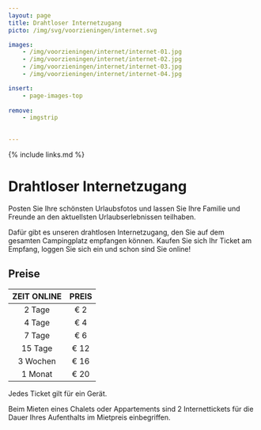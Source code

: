 ```yaml
---
layout: page
title: Drahtloser Internetzugang
picto: /img/svg/voorzieningen/internet.svg

images:
    - /img/voorzieningen/internet/internet-01.jpg
    - /img/voorzieningen/internet/internet-02.jpg
    - /img/voorzieningen/internet/internet-03.jpg
    - /img/voorzieningen/internet/internet-04.jpg

insert:
    - page-images-top
    
remove:
    - imgstrip
    

---
```


{% include links.md %}

# Drahtloser Internetzugang

Posten Sie Ihre schönsten Urlaubsfotos und lassen Sie Ihre Familie und Freunde an den aktuellsten Urlaubserlebnissen teilhaben.

Dafür gibt es unseren drahtlosen Internetzugang, den Sie auf dem gesamten Campingplatz empfangen können. Kaufen Sie sich Ihr Ticket am Empfang, loggen Sie sich ein und schon sind Sie online!


## Preise

ZEIT ONLINE         | PREIS       | 
:------------------:|:-----------:|
2 Tage              |€ 2                
4 Tage              |€ 4                     
7 Tage              |€ 6        
15 Tage             |€ 12        
3 Wochen            |€ 16        
1 Monat             |€ 20 

Jedes Ticket gilt für ein Gerät.

Beim Mieten eines Chalets oder Appartements sind 2 Internettickets für die Dauer Ihres Aufenthalts im Mietpreis einbegriffen.